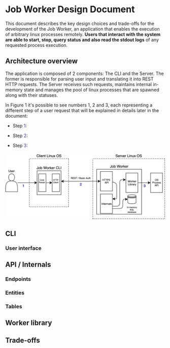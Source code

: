# Job Worker Design Document

This document describes the key design choices and trade-offs for the development of the Job Worker, an application
that enables the execution of arbitrary linux processes remotely. <strong>Users that interact with the system are able to start, stop,
query status and also read the stdout logs</strong> of any requested process execution.

## Architecture overview

The application is composed of 2 components: The CLI and the Server. The former is responsible for parsing user input and translating it
into REST HTTP requests. The Server receives such requests, maintains internal in-memory state and manages the pool of linux processes that are spawned
along with their statuses.

In Figure 1 it's possible to see numbers 1, 2 and 3, each representing a different step of a user request that will be explained in details later in the document:

* Step <span style="color:#512FC9">1</span>:

* Step <span style="color:#512FC9">2</span>:

* Step <span style="color:#512FC9">3</span>:

![Architecture](../assets/images/architecture.png)

## CLI

### User interface

## API / Internals

### Endpoints

### Entities

### Tables

## Worker library

## Trade-offs